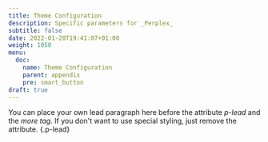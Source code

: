 ```yaml
---
title: Theme Configuration
description: Specific parameters for _Perplex_
subtitle: false
date: 2022-01-28T19:41:07+01:00 
weight: 1050
menu:
  doc:
    name: Theme Configuration
    parent: appendix
    pre: smart_button
draft: true
---
```


You can place your own lead paragraph here before the attribute _p-lead_ and the _more tag_. If you don't want to use special styling, just remove the attribute.
{.p-lead} <!--more-->
